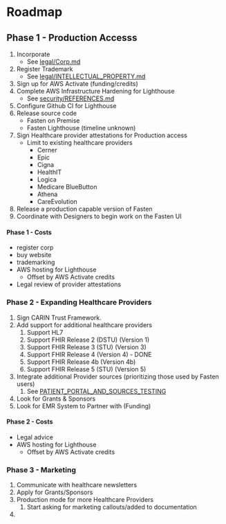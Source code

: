 # Roadmap


## Phase 1 - Production Accesss

1. Incorporate
	- See [legal/Corp.md](./legal/Corp.md)
2. Register Trademark
	- See [legal/INTELLECTUAL_PROPERTY.md](legal/INTELLECTUAL_PROPERTY.md.md)
3. Sign up for AWS Activate (funding/credits)
4. Complete AWS Infrastructure Hardening for Lighthouse
	- See [security/REFERENCES.md](security/REFERENCES.md)
5. Configure Github CI for Lighthouse
6. Release source code
	- Fasten on Premise
	- Fasten Lighthouse (timeline unknown)
7. Sign Healthcare provider attestations for Production access
	- Limit to existing healthcare providers
		- Cerner
		- Epic
		- Cigna
		- HealthIT
		- Logica
		- Medicare BlueButton
		- Athena
		- CareEvolution
8. Release a production capable version of Fasten
9. Coordinate with Designers to begin work on the Fasten UI


#### Phase 1 - Costs
- register corp
- buy website
- trademarking
- AWS hosting for Lighthouse
	- Offset by AWS Activate credits
- Legal review of provider attestations

### Phase 2 - Expanding Healthcare Providers

1. Sign CARIN Trust Framework. 
2. Add support for additional healthcare providers
	1. Support HL7
	2. Support FHIR Release 2 (DSTU) (Version 1)
	3. Support FHIR Release 3 (STU) (Version 3)
	4. Support FHIR Release 4 (Version 4) - DONE
	5. Support FHIR Release 4b (Version 4b)
	6. Support FHIR Release 5 (STU) (Version 5)
3. Integrate additional Provider sources (prioritizing those used by Fasten users)
	1. See [PATIENT_PORTAL_AND_SOURCES_TESTING](PATIENT_PORTAL_AND_SOURCES_TESTING.md)
4. Look for Grants & Sponsors
5. Look for EMR System to Partner with (Funding)

#### Phase 2 - Costs 
- Legal advice
- AWS hosting for Lighthouse
	- Offset by AWS Activate credits


### Phase 3 - Marketing 
1. Communicate with healthcare newsletters
2. Apply for Grants/Sponsors
3. Production mode for more Healthcare Providers
	1. Start asking for marketing callouts/added to documentation
4. 